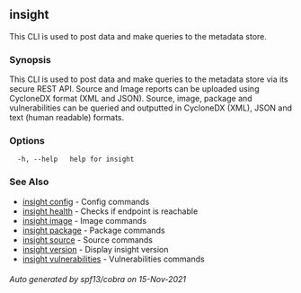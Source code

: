 ## insight

This CLI is used to post data and make queries to the metadata store.

### Synopsis

This CLI is used to post data and make queries to the metadata store via its secure REST API.
Source and Image reports can be uploaded using CycloneDX format (XML and JSON).
Source, image, package and vulnerabilities can be queried and outputted in CycloneDX (XML), JSON and text (human readable) formats.

### Options

```
  -h, --help   help for insight
```

### See Also

* [insight config](insight_config.md)	 - Config commands
* [insight health](insight_health.md)	 - Checks if endpoint is reachable
* [insight image](insight_image.md)	 - Image commands
* [insight package](insight_package.md)	 - Package commands
* [insight source](insight_source.md)	 - Source commands
* [insight version](insight_version.md)	 - Display insight version
* [insight vulnerabilities](insight_vulnerabilities.md)	 - Vulnerabilities commands

###### Auto generated by spf13/cobra on 15-Nov-2021
